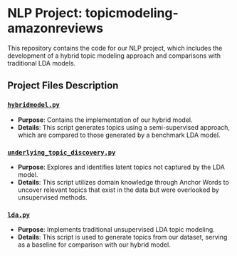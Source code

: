 # NLP Project: topicmodeling-amazonreviews

This repository contains the code for our NLP project, which includes the development of a hybrid topic modeling approach and comparisons with traditional LDA models.

## Project Files Description

### [`hybridmodel.py`](./hybridmodel.py)

- **Purpose**: Contains the implementation of our hybrid model.
- **Details**: This script generates topics using a semi-supervised approach, which are compared to those generated by a benchmark LDA model.

### [`underlying_topic_discovery.py`](./underlying_topic_discovery.py)

- **Purpose**: Explores and identifies latent topics not captured by the LDA model.
- **Details**: This script utilizes domain knowledge through Anchor Words to uncover relevant topics that exist in the data but were overlooked by unsupervised methods.

### [`lda.py`](./lda.py)

- **Purpose**: Implements traditional unsupervised LDA topic modeling.
- **Details**: This script is used to generate topics from our dataset, serving as a baseline for comparison with our hybrid model.
